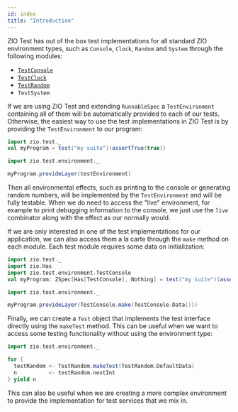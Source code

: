 ```yaml
---
id: index
title: "Introduction"
---
```


ZIO Test has out of the box test implementations for all standard ZIO environment types, such as `Console`, `Clock`, `Random` and `System` through the following modules:
- [`TestConsole`](./console.md)
- [`TestClock`](./clock.md)
- [`TestRandom`](./random.md)
- `TestSystem`

If we are using ZIO Test and extending `RunnableSpec` a `TestEnvironment` containing all of them will be automatically provided to each of our tests. Otherwise, the easiest way to use the test implementations in ZIO Test is by providing the `TestEnvironment` to our program:

```scala mdoc:invisible:nest
import zio.test._
val myProgram = test("my suite")(assertTrue(true))
```

```scala mdoc:compile-only
import zio.test.environment._

myProgram.provideLayer(testEnvironment)
```

Then all environmental effects, such as printing to the console or generating random numbers, will be implemented by the `TestEnvironment` and will be fully testable. When we do need to access the "live" environment, for example to print debugging information to the console, we just use the `live` combinator along with the effect as our normally would. 

If we are only interested in one of the test implementations for our application, we can also access them a la carte through the `make` method on each module. Each test module requires some data on initialization:

```scala mdoc:invisible:nest
import zio.test._
import zio.Has
import zio.test.environment.TestConsole
val myProgram: ZSpec[Has[TestConsole], Nothing] = test("my suite")(assertTrue(true))
```

```scala mdoc:compile-only
import zio.test.environment._

myProgram.provideLayer(TestConsole.make(TestConsole.Data()))
```

Finally, we can create a `Test` object that implements the test interface directly using the `makeTest` method. This can be useful when we want to access some testing functionality without using the environment type:

```scala mdoc:compile-only
import zio.test.environment._

for {
  testRandom <- TestRandom.makeTest(TestRandom.DefaultData)
  n          <- testRandom.nextInt
} yield n
```

This can also be useful when we are creating a more complex environment to provide the implementation for test services that we mix in.
